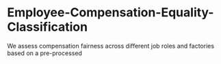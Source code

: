 # Employee-Compensation-Equality-Classification
We assess compensation fairness across different job roles and factories based on a pre-processed
